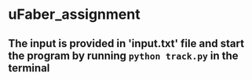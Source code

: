 # uFaber_assignment
## The input is provided in 'input.txt' file and start the program by running `python track.py` in the terminal

